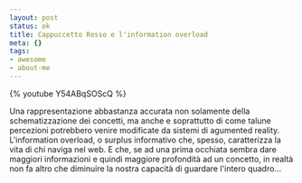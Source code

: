 ```yaml
--- 
layout: post
status: ok
title: Cappuccetto Rosso e l'information overload
meta: {}
tags: 
- awesome
- about-me
---
```

{% youtube Y54ABqSOScQ %}  
  
Una rappresentazione abbastanza accurata non solamente della schematizzazione dei concetti, ma anche e soprattutto di come talune percezioni potrebbero venire modificate da sistemi di agumented reality.  
L'information overload, o surplus informativo che, spesso, caratterizza la vita di chi naviga nel web. E che, se ad una prima occhiata sembra dare maggiori informazioni e quindi maggiore profondità ad un concetto, in realtà non fa altro che diminuire la nostra capacità di guardare l'intero quadro...